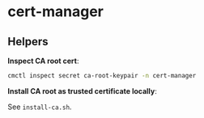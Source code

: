 # cert-manager

## Helpers

**Inspect CA root cert**:

```bash
cmctl inspect secret ca-root-keypair -n cert-manager
```

**Install CA root as trusted certificate locally**:

See `install-ca.sh`.
